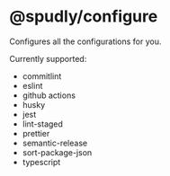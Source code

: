 # @spudly/configure

Configures all the configurations for you.

Currently supported:

- commitlint
- eslint
- github actions
- husky
- jest
- lint-staged
- prettier
- semantic-release
- sort-package-json
- typescript
